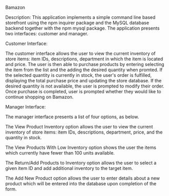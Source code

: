 Bamazon 

Description: 
This application implements a simple command line based storefront using the npm inquirer package and the MySQL database backend together with the npm mysql package. The application presents two interfaces: customer and manager.

Customer Interface: 

The customer interface allows the user to view the current inventory of store items: item IDs, descriptions, department in which the item is located and price. The user is then able to purchase products by entering selecting the item from the list and the adding the desired quantity when promted. If the selected quantity is currently in stock, the user's order is fulfilled, displaying the total purchase price and updating the store database. If the desired quantity is not available, the user is prompted to modify their order. Once purchase is completed, user is prompted whether they would like to continue shopping on Bamazon. 


Manager Interface: 

The manager interface presents a list of four options, as below.

The View Product Inventory option allows the user to view the current inventory of store items: item IDs, descriptions, department, price, and the quantity in stock.

The View Products With Low Inventory option shows the user the items which currently have fewer than 100 units available.

The Return/Add Products to Inventory option allows the user to select a given item ID and add additional inventory to the target item.

The Add New Product option allows the user to enter details about a new product which will be entered into the database upon completion of the form.